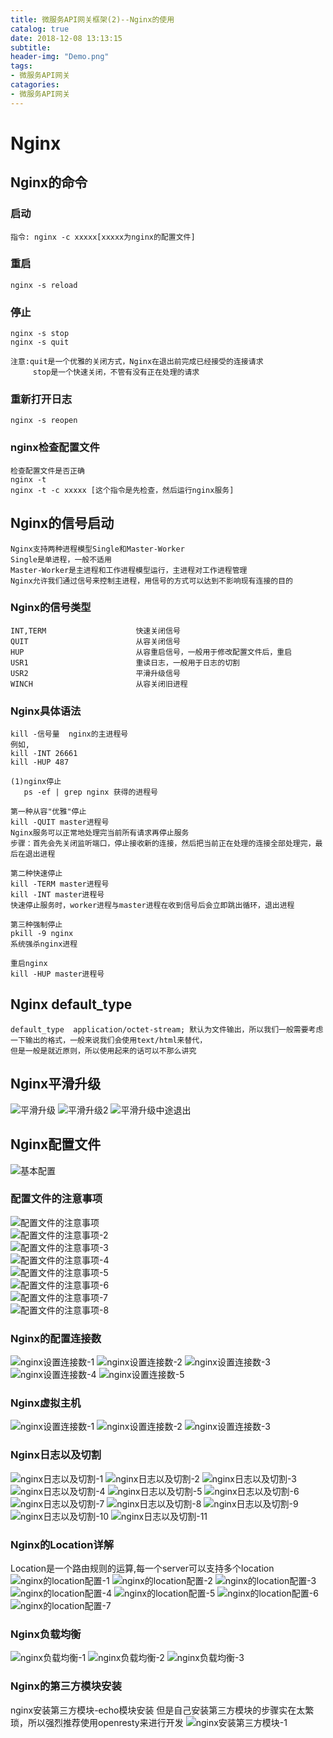 ```yaml
---
title: 微服务API网关框架(2)--Nginx的使用
catalog: true
date: 2018-12-08 13:13:15
subtitle:
header-img: "Demo.png"
tags:
- 微服务API网关
catagories:
- 微服务API网关
---
```

# Nginx

## Nginx的命令

### 启动
    指令: nginx -c xxxxx[xxxxx为nginx的配置文件]

### 重启
    nginx -s reload

### 停止
    nginx -s stop
    nginx -s quit
 
    注意:quit是一个优雅的关闭方式，Nginx在退出前完成已经接受的连接请求
         stop是一个快速关闭，不管有没有正在处理的请求
     
### 重新打开日志
    nginx -s reopen

### nginx检查配置文件
    检查配置文件是否正确
    nginx -t 
    nginx -t -c xxxxx [这个指令是先检查，然后运行nginx服务]
    
## Nginx的信号启动
    Nginx支持两种进程模型Single和Master-Worker
    Single是单进程，一般不适用
    Master-Worker是主进程和工作进程模型运行，主进程对工作进程管理
    Nginx允许我们通过信号来控制主进程，用信号的方式可以达到不影响现有连接的目的

### Nginx的信号类型
    INT,TERM                    快速关闭信号
    QUIT                        从容关闭信号
    HUP                         从容重启信号，一般用于修改配置文件后，重启
    USR1                        重读日志，一般用于日志的切割
    USR2                        平滑升级信号
    WINCH                       从容关闭旧进程
        
### Nginx具体语法
    kill -信号量  nginx的主进程号
    例如,
    kill -INT 26661
    kill -HUP 487
    
    (1)nginx停止
       ps -ef | grep nginx 获得的进程号    
    
    第一种从容"优雅"停止
    kill -QUIT master进程号
    Nginx服务可以正常地处理完当前所有请求再停止服务
    步骤：首先会先关闭监听端口，停止接收新的连接，然后把当前正在处理的连接全部处理完，最后在退出进程
    
    第二种快速停止
    kill -TERM master进程号
    kill -INT master进程号
    快速停止服务时，worker进程与master进程在收到信号后会立即跳出循环，退出进程
    
    第三种强制停止
    pkill -9 nginx
    系统强杀nginx进程
    
    重启nginx
    kill -HUP master进程号

## Nginx default_type  
    default_type  application/octet-stream; 默认为文件输出，所以我们一般需要考虑一下输出的格式，一般来说我们会使用text/html来替代，
    但是一般是就近原则，所以使用起来的话可以不那么讲究
    
## Nginx平滑升级
![平滑升级](平滑升级.png) 
![平滑升级2](平滑升级2.png) 
![平滑升级中途退出](平滑升级中途退出.png) 
  
## Nginx配置文件
![基本配置](基本配置.png)    

### 配置文件的注意事项 
![配置文件的注意事项](配置文件的注意事项.png)    
![配置文件的注意事项-2](配置文件的注意事项-2.png)    
![配置文件的注意事项-3](配置文件的注意事项-3.png)    
![配置文件的注意事项-4](配置文件的注意事项-4.png)    
![配置文件的注意事项-5](配置文件的注意事项-5.png)    
![配置文件的注意事项-6](配置文件的注意事项-6.png)    
![配置文件的注意事项-7](配置文件的注意事项-7.png)    
![配置文件的注意事项-8](配置文件的注意事项-8.png)    

### Nginx的配置连接数
![nginx设置连接数-1](nginx设置连接数-1.png) 
![nginx设置连接数-2](nginx设置连接数-2.png) 
![nginx设置连接数-3](nginx设置连接数-3.png) 
![nginx设置连接数-4](nginx设置连接数-4.png) 
![nginx设置连接数-5](nginx设置连接数-5.png) 
 
### Nginx虚拟主机
![nginx设置连接数-1](nginx设置连接数-1.png)
![nginx设置连接数-2](nginx设置连接数-2.png)
![nginx设置连接数-3](nginx设置连接数-3.png)

### Nginx日志以及切割
![nginx日志以及切割-1](nginx日志以及切割-1.png)
![nginx日志以及切割-2](nginx日志以及切割-2.png)
![nginx日志以及切割-3](nginx日志以及切割-3.png)
![nginx日志以及切割-4](nginx日志以及切割-4.png)
![nginx日志以及切割-5](nginx日志以及切割-5.png)
![nginx日志以及切割-6](nginx日志以及切割-6.png)
![nginx日志以及切割-7](nginx日志以及切割-7.png)
![nginx日志以及切割-8](nginx日志以及切割-8.png)
![nginx日志以及切割-9](nginx日志以及切割-9.png)
![nginx日志以及切割-10](nginx日志以及切割-10.png)
![nginx日志以及切割-11](nginx日志以及切割-11.png)

### Nginx的Location详解
Location是一个路由规则的运算,每一个server可以支持多个location
![nginx的location配置-1](nginx的location配置-1.png)
![nginx的location配置-2](nginx的location配置-2.png)
![nginx的location配置-3](nginx的location配置-3.png)
![nginx的location配置-4](nginx的location配置-4.png)
![nginx的location配置-5](nginx的location配置-5.png)
![nginx的location配置-6](nginx的location配置-6.png)
![nginx的location配置-7](nginx的location配置-7.png)

### Nginx负载均衡
![nginx负载均衡-1](nginx负载均衡-1.png)
![nginx负载均衡-2](nginx负载均衡-2.png)
![nginx负载均衡-3](nginx负载均衡-3.png)

### Nginx的第三方模块安装
nginx安装第三方模块-echo模块安装
但是自己安装第三方模块的步骤实在太繁琐，所以强烈推荐使用openresty来进行开发
![nginx安装第三方模块-1](nginx安装第三方模块-1.png)

